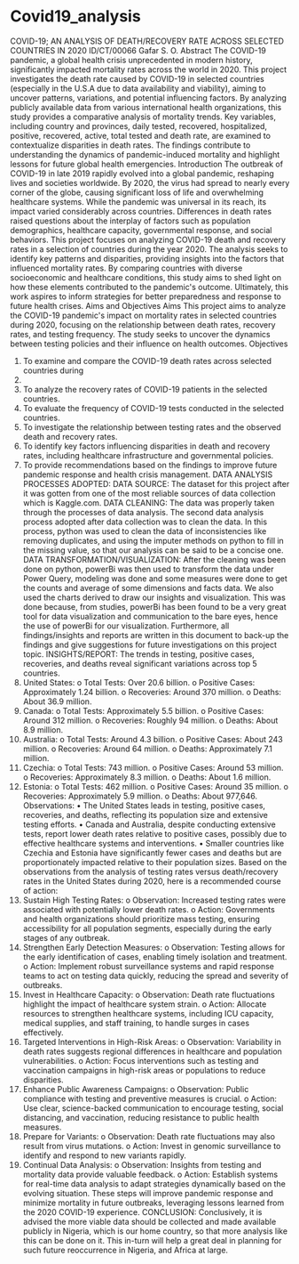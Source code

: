 # Covid19_analysis
COVID-19; 
AN ANALYSIS OF 
DEATH/RECOVERY RATE ACROSS 
SELECTED COUNTRIES IN 2020
ID/CT/00066
Gafar S. O.
Abstract
The COVID-19 pandemic, a global health crisis unprecedented in modern history, significantly 
impacted mortality rates across the world in 2020. This project investigates the death rate 
caused by COVID-19 in selected countries (especially in the U.S.A due to data availability 
and viability), aiming to uncover patterns, variations, and potential influencing factors. By 
analyzing publicly available data from various international health organizations, this study 
provides a comparative analysis of mortality trends. Key variables, including country and 
provinces, daily tested, recovered, hospitalized, positive, recovered, active, total tested and 
death rate, are examined to contextualize disparities in death rates. The findings contribute to 
understanding the dynamics of pandemic-induced mortality and highlight lessons for future 
global health emergencies.
Introduction
The outbreak of COVID-19 in late 2019 rapidly evolved into a global pandemic, reshaping 
lives and societies worldwide. By 2020, the virus had spread to nearly every corner of the 
globe, causing significant loss of life and overwhelming healthcare systems. While the 
pandemic was universal in its reach, its impact varied considerably across countries. 
Differences in death rates raised questions about the interplay of factors such as population 
demographics, healthcare capacity, governmental response, and social behaviors.
This project focuses on analyzing COVID-19 death and recovery rates in a selection of 
countries during the year 2020. The analysis seeks to identify key patterns and disparities, 
providing insights into the factors that influenced mortality rates. By comparing countries with 
diverse socioeconomic and healthcare conditions, this study aims to shed light on how these 
elements contributed to the pandemic's outcome. Ultimately, this work aspires to inform 
strategies for better preparedness and response to future health crises.
Aims and Objectives
Aims
This project aims to analyze the COVID-19 pandemic's impact on mortality rates in selected 
countries during 2020, focusing on the relationship between death rates, recovery rates, and 
testing frequency. The study seeks to uncover the dynamics between testing policies and their 
influence on health outcomes.
Objectives
1. To examine and compare the COVID-19 death rates across selected countries during 
2020.
2. To analyze the recovery rates of COVID-19 patients in the selected countries.
3. To evaluate the frequency of COVID-19 tests conducted in the selected countries.
4. To investigate the relationship between testing rates and the observed death and 
recovery rates.
5. To identify key factors influencing disparities in death and recovery rates, including 
healthcare infrastructure and governmental policies.
6. To provide recommendations based on the findings to improve future pandemic 
response and health crisis management.
DATA ANALYSIS PROCESSES ADOPTED:
DATA SOURCE: The dataset for this project after it was gotten from one of the most reliable 
sources of data collection which is Kaggle.com.
DATA CLEANING: The data was properly taken through the processes of data analysis. The 
second data analysis process adopted after data collection was to clean the data. In this process, 
python was used to clean the data of inconsistencies like removing duplicates, and using the 
imputer methods on python to fill in the missing value, so that our analysis can be said to be a 
concise one.
DATA TRANSFORMATION/VISUALIZATION: After the cleaning was been done on 
python, powerBi was then used to transform the data under Power Query, modeling was done 
and some measures were done to get the counts and average of some dimensions and facts data. 
We also used the charts derived to draw our insights and visualization. This was done because, 
from studies, powerBi has been found to be a very great tool for data visualization and 
communication to the bare eyes, hence the use of powerBi for our visualization. 
Furthermore, all findings/insights and reports are written in this document to back-up the
findings and give suggestions for future investigations on this project topic.
INSIGHTS/REPORT:
The trends in testing, positive cases, recoveries, and deaths reveal significant variations 
across top 5 countries. 
1. United States:
o Total Tests: Over 20.6 billion.
o Positive Cases: Approximately 1.24 billion.
o Recoveries: Around 370 million.
o Deaths: About 36.9 million.
2. Canada:
o Total Tests: Approximately 5.5 billion.
o Positive Cases: Around 312 million.
o Recoveries: Roughly 94 million.
o Deaths: About 8.9 million.
3. Australia:
o Total Tests: Around 4.3 billion.
o Positive Cases: About 243 million.
o Recoveries: Around 64 million.
o Deaths: Approximately 7.1 million.
4. Czechia:
o Total Tests: 743 million.
o Positive Cases: Around 53 million.
o Recoveries: Approximately 8.3 million.
o Deaths: About 1.6 million.
5. Estonia:
o Total Tests: 462 million.
o Positive Cases: Around 35 million.
o Recoveries: Approximately 5.9 million.
o Deaths: About 977,646.
Observations:
• The United States leads in testing, positive cases, recoveries, and deaths, reflecting its 
population size and extensive testing efforts.
• Canada and Australia, despite conducting extensive tests, report lower death rates 
relative to positive cases, possibly due to effective healthcare systems and 
interventions.
• Smaller countries like Czechia and Estonia have significantly fewer cases and deaths 
but are proportionately impacted relative to their population sizes.
Based on the observations from the analysis of testing rates versus death/recovery rates in the 
United States during 2020, here is a recommended course of action:
1. Sustain High Testing Rates:
o Observation: Increased testing rates were associated with potentially lower 
death rates.
o Action: Governments and health organizations should prioritize mass testing, 
ensuring accessibility for all population segments, especially during the early 
stages of any outbreak.
2. Strengthen Early Detection Measures:
o Observation: Testing allows for the early identification of cases, enabling 
timely isolation and treatment.
o Action: Implement robust surveillance systems and rapid response teams to 
act on testing data quickly, reducing the spread and severity of outbreaks.
3. Invest in Healthcare Capacity:
o Observation: Death rate fluctuations highlight the impact of healthcare 
system strain.
o Action: Allocate resources to strengthen healthcare systems, including ICU 
capacity, medical supplies, and staff training, to handle surges in cases 
effectively.
4. Targeted Interventions in High-Risk Areas:
o Observation: Variability in death rates suggests regional differences in 
healthcare and population vulnerabilities.
o Action: Focus interventions such as testing and vaccination campaigns in 
high-risk areas or populations to reduce disparities.
5. Enhance Public Awareness Campaigns:
o Observation: Public compliance with testing and preventive measures is 
crucial.
o Action: Use clear, science-backed communication to encourage testing, social 
distancing, and vaccination, reducing resistance to public health measures.
6. Prepare for Variants:
o Observation: Death rate fluctuations may also result from virus mutations.
o Action: Invest in genomic surveillance to identify and respond to new variants 
rapidly.
7. Continual Data Analysis:
o Observation: Insights from testing and mortality data provide valuable 
feedback.
o Action: Establish systems for real-time data analysis to adapt strategies 
dynamically based on the evolving situation.
These steps will improve pandemic response and minimize mortality in future outbreaks, 
leveraging lessons learned from the 2020 COVID-19 experience.
CONCLUSION:
Conclusively, it is advised the more viable data should be collected and made available 
publicly in Nigeria, which is our home country, so that more analysis like this can be done on 
it. This in-turn will help a great deal in planning for such future reoccurrence in Nigeria, and 
Africa at large.
